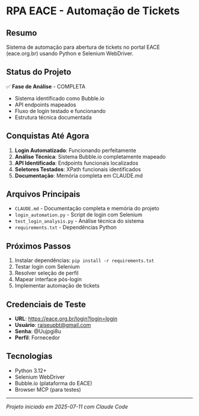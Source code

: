 # RPA EACE - Automação de Tickets

## Resumo
Sistema de automação para abertura de tickets no portal EACE (eace.org.br) usando Python e Selenium WebDriver.

## Status do Projeto
✅ **Fase de Análise** - COMPLETA
- Sistema identificado como Bubble.io
- API endpoints mapeados
- Fluxo de login testado e funcionando
- Estrutura técnica documentada

## Conquistas Até Agora
1. **Login Automatizado**: Funcionando perfeitamente
2. **Análise Técnica**: Sistema Bubble.io completamente mapeado
3. **API Identificada**: Endpoints funcionais localizados
4. **Seletores Testados**: XPath funcionais identificados
5. **Documentação**: Memória completa em CLAUDE.md

## Arquivos Principais
- `CLAUDE.md` - Documentação completa e memória do projeto
- `login_automation.py` - Script de login com Selenium
- `test_login_analysis.py` - Análise técnica do sistema
- `requirements.txt` - Dependências Python

## Próximos Passos
1. Instalar dependências: `pip install -r requirements.txt`
2. Testar login com Selenium
3. Resolver seleção de perfil
4. Mapear interface pós-login
5. Implementar automação de tickets

## Credenciais de Teste
- **URL**: https://eace.org.br/login?login=login
- **Usuário**: raiseupbt@gmail.com
- **Senha**: @Uujpgi8u
- **Perfil**: Fornecedor

## Tecnologias
- Python 3.12+
- Selenium WebDriver
- Bubble.io (plataforma do EACE)
- Browser MCP (para testes)

---
*Projeto iniciado em 2025-07-11 com Claude Code*